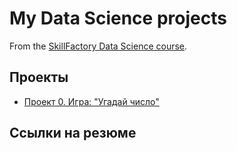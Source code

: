 # My Data Science projects

From the [SkillFactory Data Science course]().

## Проекты

* [Проект 0. Игра: "Угадай число"]()

## Ссылки на резюме